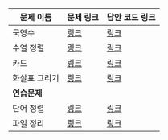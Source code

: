 |문제 이름|문제 링크|답안 코드 링크|
|---|---|---|
|국영수|[링크](boj.kr/10825)|[링크](https://github.com/rhs0266/FastCampus/tree/main/%EA%B0%95%EC%9D%98%20%EC%9E%90%EB%A3%8C/02-%EC%95%8C%EA%B3%A0%EB%A6%AC%EC%A6%98/03~04-정렬/문제별%20코드/10825-국영수)|
|수열 정렬|[링크](boj.kr/1015)|[링크](https://github.com/rhs0266/FastCampus/tree/main/%EA%B0%95%EC%9D%98%20%EC%9E%90%EB%A3%8C/02-%EC%95%8C%EA%B3%A0%EB%A6%AC%EC%A6%98/03~04-정렬/문제별%20코드/1015-수열%20정렬)|
|카드|[링크](boj.kr/11652)|[링크](https://github.com/rhs0266/FastCampus/tree/main/%EA%B0%95%EC%9D%98%20%EC%9E%90%EB%A3%8C/02-%EC%95%8C%EA%B3%A0%EB%A6%AC%EC%A6%98/03~04-정렬/문제별%20코드/11652-카드)|
|화살표 그리기|[링크](boj.kr/15970)|[링크](https://github.com/rhs0266/FastCampus/tree/main/%EA%B0%95%EC%9D%98%20%EC%9E%90%EB%A3%8C/02-%EC%95%8C%EA%B3%A0%EB%A6%AC%EC%A6%98/03~04-정렬/문제별%20코드/15970-화살표%20그리기)|
|**연습문제**|
|단어 정렬|[링크](boj.kr/1181)|[링크](https://github.com/rhs0266/FastCampus/tree/main/%EA%B0%95%EC%9D%98%20%EC%9E%90%EB%A3%8C/02-%EC%95%8C%EA%B3%A0%EB%A6%AC%EC%A6%98/03~04-정렬/문제별%20코드/1181-단어%20정렬)|
|파일 정리|[링크](boj.kr/20291)|[링크](https://github.com/rhs0266/FastCampus/tree/main/%EA%B0%95%EC%9D%98%20%EC%9E%90%EB%A3%8C/02-%EC%95%8C%EA%B3%A0%EB%A6%AC%EC%A6%98/03~04-정렬/문제별%20코드/20291-파일%20정리)|